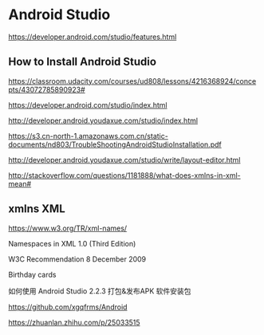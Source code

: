 # Android Studio  



https://developer.android.com/studio/features.html


## How to Install Android Studio


https://classroom.udacity.com/courses/ud808/lessons/4216368924/concepts/43072785890923#


https://developer.android.com/studio/index.html

http://developer.android.youdaxue.com/studio/index.html



https://s3.cn-north-1.amazonaws.com.cn/static-documents/nd803/TroubleShootingAndroidStudioInstallation.pdf




http://developer.android.youdaxue.com/studio/write/layout-editor.html


http://stackoverflow.com/questions/1181888/what-does-xmlns-in-xml-mean#


## xmlns XML

https://www.w3.org/TR/xml-names/

Namespaces in XML 1.0 (Third Edition)

W3C Recommendation 8 December 2009



Birthday cards





如何使用 Android Studio 2.2.3 打包&发布APK 软件安装包

https://github.com/xgqfrms/Android

https://zhuanlan.zhihu.com/p/25033515










